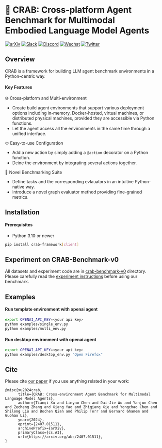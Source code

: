 # 🦀 CRAB: Cross-platform Agent Benchmark for Multimodal Embodied Language Model Agents

[![arXiv][arxiv-image]][arxiv-url]
[![Slack][slack-image]][slack-url]
[![Discord][discord-image]][discord-url]
[![Wechat][wechat-image]][wechat-url]
[![Twitter][twitter-image]][twitter-url]

## Overview

CRAB is a framework for building LLM agent benchmark environments in a Python-centric way.

#### Key Features

🌐 Cross-platform and Multi-environment
* Create build agent environments that support various deployment options including in-memory, Docker-hosted, virtual machines, or distributed physical machines, provided they are accessible via Python functions.
* Let the agent access all the environments in the same time through a unified interface.

⚙ ️Easy-to-use Configuration
* Add a new action by simply adding a `@action` decorator on a Python function.
* Deine the environment by integrating several actions together.

📐 Novel Benchmarking Suite
* Define tasks and the corresponding evlauators in an intuitive Python-native way.
* Introduce a novel graph evaluator method providing fine-grained metrics.

## Installation

#### Prerequisites

- Python 3.10 or newer

```bash
pip install crab-framework[client]
```

## Experiment on CRAB-Benchmark-v0

All datasets and experiment code are in [crab-benchmark-v0](./crab-benchmark-v0/) directory. Please carefully read the [experiment instructions](./crab-benchmark-v0/README.md) before using our benchmark.

## Examples

#### Run template environment with openai agent

```bash
export OPENAI_API_KEY=<your api key>
python examples/single_env.py
python examples/multi_env.py
```

#### Run desktop environment with openai agent

```bash
export OPENAI_API_KEY=<your api key>
python examples/desktop_env.py "Open Firefox"
```

## Cite
Please cite [our paper](https://arxiv.org/abs/2407.01511) if you use anything related in your work:
```
@misc{xu2024crab,
      title={CRAB: Cross-environment Agent Benchmark for Multimodal Language Model Agents}, 
      author={Tianqi Xu and Linyao Chen and Dai-Jie Wu and Yanjun Chen and Zecheng Zhang and Xiang Yao and Zhiqiang Xie and Yongchao Chen and Shilong Liu and Bochen Qian and Philip Torr and Bernard Ghanem and Guohao Li},
      year={2024},
      eprint={2407.01511},
      archivePrefix={arXiv},
      primaryClass={cs.AI},
      url={https://arxiv.org/abs/2407.01511}, 
}
```

[slack-url]: https://join.slack.com/t/camel-kwr1314/shared_invite/zt-1vy8u9lbo-ZQmhIAyWSEfSwLCl2r2eKA
[slack-image]: https://img.shields.io/badge/Slack-CAMEL--AI-blueviolet?logo=slack
[discord-url]: https://discord.gg/CNcNpquyDc
[discord-image]: https://img.shields.io/badge/Discord-CAMEL--AI-7289da?logo=discord&logoColor=white&color=7289da
[wechat-url]: https://ghli.org/camel/wechat.png
[wechat-image]: https://img.shields.io/badge/WeChat-CamelAIOrg-brightgreen?logo=wechat&logoColor=white
[twitter-url]: https://twitter.com/CamelAIOrg
[twitter-image]: https://img.shields.io/twitter/follow/CamelAIOrg?style=social&color=brightgreen&logo=twitter
[arxiv-image]: https://img.shields.io/badge/arXiv-2407.01511-b31b1b.svg
[arxiv-url]: https://arxiv.org/abs/2407.01511